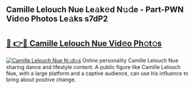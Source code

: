 ## Camille Lelouch Nue Le𝚊k𝚎d N𝚞𝚍e - Part-PWN Vid𝚎o Photos Le𝚊ks s7dP2

# <h2><a href="http://fb4vaf.evod.top/?m=Camille+Lelouch+Nue">🔗 👉🔴 Camille Lelouch Nue Vid𝚎o Ph𝚘t𝚘s</a></h2>

[![Camille Lelouch Nue N𝚞d𝚎s](https://i.imgur.com/8V9OHl7.gif)](http://fb4vaf.evod.top/?m=Camille+Lelouch+Nue)
Online personality Camille Lelouch Nue sharing dance and lifestyle content. A public figure like Camille Lelouch Nue, with a large platform and a captive audience, can use his influence to bring about positive change. 
